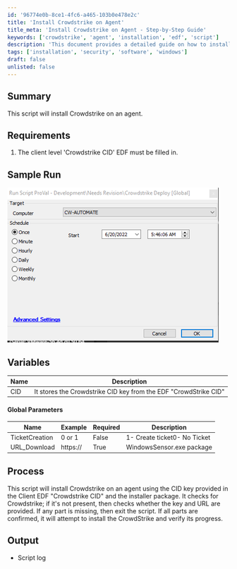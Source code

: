 ```yaml
---
id: '96774e0b-8ce1-4fc6-a465-103b0e478e2c'
title: 'Install Crowdstrike on Agent'
title_meta: 'Install Crowdstrike on Agent - Step-by-Step Guide'
keywords: ['crowdstrike', 'agent', 'installation', 'edf', 'script']
description: 'This document provides a detailed guide on how to install Crowdstrike on an agent using a script. It covers requirements, variables, global parameters, the installation process, and expected output logs.'
tags: ['installation', 'security', 'software', 'windows']
draft: false
unlisted: false
---
```

## Summary

This script will install Crowdstrike on an agent.

## Requirements

1. The client level 'Crowdstrike CID' EDF must be filled in.

## Sample Run

![Sample Run](../../../static/img/Crowdstrike-Deploy/image_1.png)

## Variables

| Name | Description |
|------|-------------|
| CID  | It stores the Crowdstrike CID key from the EDF "CrowdStrike CID" |

#### Global Parameters

| Name            | Example   | Required | Description                        |
|-----------------|-----------|----------|------------------------------------|
| TicketCreation   | 0 or 1   | False    | 1- Create ticket0- No Ticket  |
| URL_Download    | https:// | True     | WindowsSensor.exe package          |

## Process

This script will install Crowdstrike on an agent using the CID key provided in the Client EDF "Crowdstrike CID" and the installer package. It checks for Crowdstrike; if it's not present, then checks whether the key and URL are provided. If any part is missing, then exit the script. If all parts are confirmed, it will attempt to install the CrowdStrike and verify its progress.

## Output

- Script log











